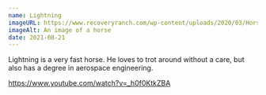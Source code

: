 ```yaml
---
name: Lightning
imageURL: https://www.recoveryranch.com/wp-content/uploads/2020/03/Horse.jpg
imageAlt: An image of a horse
date: 2021-08-21
---
```


Lightning is a very fast horse. He loves to trot around without a care, but also has a degree in aerospace engineering.

https://www.youtube.com/watch?v=_h0f0KtkZBA

